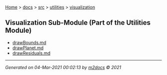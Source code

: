 [Home](../../../index.md) > [docs](../../../docs_index.md) > [src](../../src_index.md) > [utilities](../utilities_index.md) > [visualization](visualization_index.md)  

## Visualization Sub-Module (Part of the Utilities Module)

- [drawBounds.md](drawBounds.md)
- [drawPlanet.md](drawPlanet.md)
- [drawResiduals.md](drawResiduals.md)

***

*Generated on 04-Mar-2021 00:02:13 by [m2docs](https://github.com/crgnam-research/m2docs) © 2021*